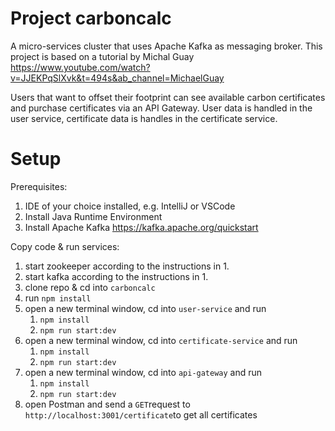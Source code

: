 # Project carboncalc

A micro-services cluster that uses Apache Kafka as messaging broker. 
This project is based on a tutorial by Michal Guay https://www.youtube.com/watch?v=JJEKPqSlXvk&t=494s&ab_channel=MichaelGuay 

Users that want to offset their footprint can see available carbon certificates and purchase certificates via an API Gateway. 
User data is handled in the user service, certificate data is handles in the certificate service. 

# Setup 

Prerequisites:
1. IDE of your choice installed, e.g. IntelliJ or VSCode
2. Install Java Runtime Environment 
3. Install Apache Kafka https://kafka.apache.org/quickstart

Copy code & run services:
1. start zookeeper according to the instructions in 1.
2. start kafka according to the instructions in 1.
3. clone repo & cd into `carboncalc`
4. run `npm install`
5. open a new terminal window, cd into `user-service` and run 
   1. `npm install`
   2. `npm run start:dev`
6. open a new terminal window, cd into `certificate-service` and run 
   1. `npm install`
   2. `npm run start:dev`
7. open a new terminal window, cd into `api-gateway` and run
   1. `npm install`
   2. `npm run start:dev`
8. open Postman and send a `GET`request to `http://localhost:3001/certificate`to get all certificates

